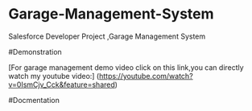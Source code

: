 # Garage-Management-System
Salesforce Developer Project ,Garage Management System

#Demonstration

[For garage management demo video click on this link,you can directly watch my youtube video:]
(https://youtube.com/watch?v=0IsmCjv_Cck&feature=shared)

#Docmentation

